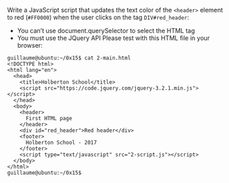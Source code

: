 Write a JavaScript script that updates the text color of the ```<header>``` element to red (```#FF0000```) when the user clicks on the tag ```DIV#red_header```:
- You can’t use document.querySelector to select the HTML tag
- You must use the JQuery API
Please test with this HTML file in your browser:
```
guillaume@ubuntu:~/0x15$ cat 2-main.html 
<!DOCTYPE html>
<html lang="en">
  <head>
    <title>Holberton School</title>
    <script src="https://code.jquery.com/jquery-3.2.1.min.js"></script>
  </head>
  <body>
    <header> 
      First HTML page
    </header>
    <div id="red_header">Red header</div>
    <footer>
      Holberton School - 2017
    </footer>
    <script type="text/javascript" src="2-script.js"></script>
  </body>
</html>
guillaume@ubuntu:~/0x15$
```
